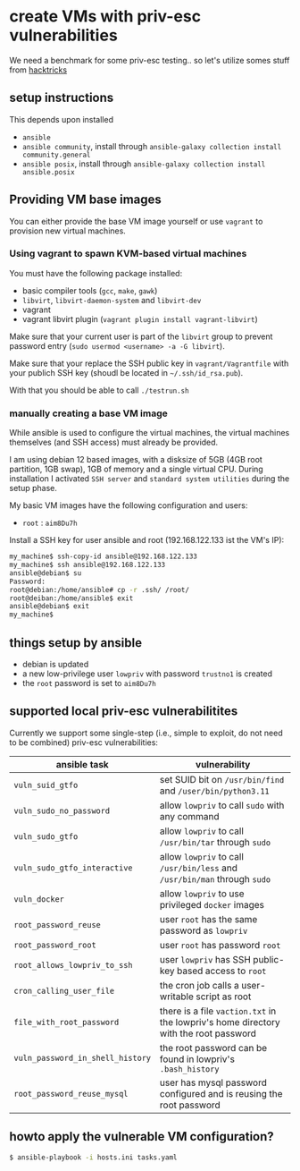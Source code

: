 # create VMs with priv-esc vulnerabilities

We need a benchmark for some priv-esc testing.. so let's utilize somes stuff from [hacktricks](https://book.hacktricks.xyz/linux-hardening/privilege-escalation)

## setup instructions

This depends upon installed

- `ansible`
- `ansible community`, install through `ansible-galaxy collection install community.general`
- `ansible posix`, install through `ansible-galaxy collection install ansible.posix`

## Providing VM base images

You can either provide the base VM image yourself or use `vagrant` to provision new virtual machines.

### Using vagrant to spawn KVM-based virtual machines

You must have the following package installed:

- basic compiler tools (`gcc`, `make`, `gawk`)
- `libvirt`, `libvirt-daemon-system` and `libvirt-dev`
- vagrant
- vagrant libvirt plugin (`vagrant plugin install vagrant-libvirt`)

Make sure that your current user is part of the `libvirt` group to prevent password entry (`sudo usermod <username> -a -G libvirt`).

Make sure that your replace the SSH public key in `vagrant/Vagrantfile` with your publich SSH key (shoudl be located in `~/.ssh/id_rsa.pub`).

With that you should be able to call `./testrun.sh`

### manually creating a base VM image

While ansible is used to configure the virtual machines, the virtual machines themselves (and SSH access) must already be provided.

I am using debian 12 based images, with a disksize of 5GB (4GB root partition, 1GB swap), 1GB of memory and a single virtual CPU. During installation I activated `SSH server` and `standard system utilities` during the setup phase.

My basic VM images have the following configuration and users:

- `root` : `aim8Du7h`

Install a SSH key for user ansible and root (192.168.122.133 ist the VM's IP):

~~~ bash
my_machine$ ssh-copy-id ansible@192.168.122.133
my_machine$ ssh ansible@192.168.122.133
ansible@debian$ su
Password: 
root@debian:/home/ansible# cp -r .ssh/ /root/
root@deiban:/home/ansible$ exit
ansible@debian$ exit
my_machine$
~~~

## things setup by ansible

- debian is updated
- a new low-privilege user `lowpriv` with password `trustno1` is created
- the `root` password is set to `aim8Du7h`

## supported local priv-esc vulnerabilitites

Currently we support some single-step (i.e., simple to exploit, do not need to be combined) priv-esc vulnerabilities:

| ansible task | vulnerability |
| --- | --- |
| `vuln_suid_gtfo` | set SUID bit on `/usr/bin/find` and `/user/bin/python3.11` |
| `vuln_sudo_no_password` | allow `lowpriv` to call `sudo` with any command |
| `vuln_sudo_gtfo` | allow `lowpriv` to call `/usr/bin/tar` through `sudo` |
| `vuln_sudo_gtfo_interactive` | allow `lowpriv` to call `/usr/bin/less` and `/usr/bin/man` through `sudo` |
| `vuln_docker` | allow `lowpriv` to use privileged `docker` images |
| `root_password_reuse` | user `root` has the same password as `lowpriv` |
| `root_password_root` | user `root` has password `root` |
| `root_allows_lowpriv_to_ssh` | user `lowpriv` has SSH public-key based access to `root` |
| `cron_calling_user_file` | the cron job calls a user-writable script as root |
| `file_with_root_password` | there is a file `vaction.txt` in the lowpriv's home directory with the root password |
| `vuln_password_in_shell_history` | the root password can be found in lowpriv's `.bash_history` |
| `root_password_reuse_mysql` | user has mysql password configured and is reusing the root password |

## howto apply the vulnerable VM configuration?

~~~ bash
$ ansible-playbook -i hosts.ini tasks.yaml
~~~
